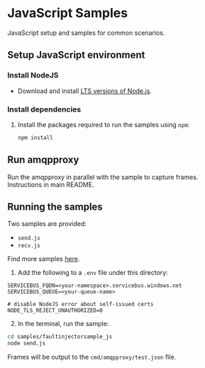 # JavaScript Samples

JavaScript setup and samples for common scenarios.

## Setup JavaScript environment

### Install NodeJS

- Download and install [LTS versions of Node.js](https://github.com/nodejs/release#release-schedule).

### Install dependencies

1. Install the packages required to run the samples using `npm`:

   ```sh
   npm install
   ```

## Run amqpproxy

Run the amqpproxy in parallel with the sample to capture frames. Instructions in main README.

## Running the samples

Two samples are provided:

- `send.js`
- `recv.js`

Find more samples [here](https://github.com/Azure/azure-sdk-for-js/tree/main/sdk/servicebus/service-bus/samples).

1. Add the following to a `.env` file under this directory:

```
SERVICEBUS_FQDN=<your-namespace>.servicebus.windows.net
SERVICEBUS_QUEUE=<your-queue-name>

# disable NodeJS error about self-issued certs
NODE_TLS_REJECT_UNAUTHORIZED=0
```

2. In the terminal, run the sample:

```sh
cd samples/faultinjectorsample_js
node send.js
```

Frames will be output to the `cmd/amqpproxy/test.json` file.
